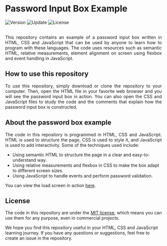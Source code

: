 # Password Input Box Example

<div align="left">
  <img src="https://img.shields.io/badge/Release-v1.1.0-blue.svg" alt="Version">
	<img src="https://img.shields.io/badge/Update-June%202023-yellowgreen.svg" alt="Update">
	<img src="https://img.shields.io/badge/License-MIT%20License-green.svg" alt="License">
</div>
<br />
<p align="justify">
This repository contains an example of a password input box written in HTML, CSS and JavaScript that can be used by anyone to learn how to program with these languages. The code uses resources such as semantic HTML, relative measurements, element alignment on screen using flexbox and event handling in JavaScript.
</p>

## How to use this repository

<p align="justify">
To use this repository, simply download or clone the repository to your computer. Then, open the HTML file in your favorite web browser and you will see the password input box in action. You can also open the CSS and JavaScript files to study the code and the comments that explain how the password input box is constructed.
</p>

## About the password box example

<p align="justify">
The code in this repository is programmed in HTML, CSS and JavaScript. HTML is used to structure the page, CSS is used to style it, and JavaScript is used to add interactivity. Some of the techniques used include:

- Using semantic HTML to structure the page in a clear and easy-to-understand way.
- Using relative measurements and flexbox in CSS to make the box adapt to different screen sizes.
- Using JavaScript to handle events and perform password validation.

You can view the load screen in action <a href= "https://seyerjo.github.io/password-box-example/">here</a>.
</p>

## License

<p align="justify">
The code in this repository are under the <a href ="./LICENSE">MIT license</a>, which means you can use them for any purpose, even in commercial projects.

We hope you find this repository useful in your HTML, CSS and JavaScript learning journey. If you have any questions or suggestions, feel free to create an issue in the repository.
</p>
